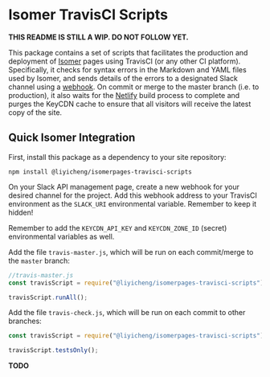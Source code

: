 # Isomer TravisCI Scripts

**THIS README IS STILL A WIP. DO NOT FOLLOW YET.**

This package contains a set of scripts that facilitates the production and deployment of [Isomer](https://isomer.gov.sg/) pages using TravisCI (or any other CI platform). Specifically, it checks for syntax errors in the Markdown and YAML files used by Isomer, and sends details of the errors to a designated Slack channel using a [webhook](https://api.slack.com/incoming-webhooks). On commit or merge to the master branch (i.e. to production), it also waits for the [Netlify](https://app.netlify.com/) build process to complete and purges the KeyCDN cache to ensure that all visitors will receive the latest copy of the site.

## Quick Isomer Integration

First, install this package as a dependency to your site repository:

```shell
npm install @liyicheng/isomerpages-travisci-scripts
```

On your Slack API management page, create a new webhook for your desired channel for the project. Add this webhook address to your TravisCI environment as the `SLACK_URI` environmental variable. Remember to keep it hidden!

Remember to add the `KEYCDN_API_KEY` and `KEYCDN_ZONE_ID` (secret) environmental variables as well. 

Add the file `travis-master.js`, which will be run on each commit/merge to the `master` branch:

```javascript
//travis-master.js
const travisScript = require("@liyicheng/isomerpages-travisci-scripts");

travisScript.runAll();
```

Add the file `travis-check.js`, which will be run on each commit to other branches:

```javascript
const travisScript = require("@liyicheng/isomerpages-travisci-scripts");

travisScript.testsOnly();
```

**TODO**
